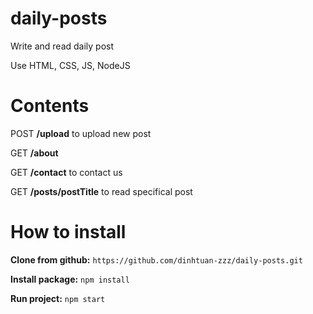 # daily-posts
Write and read daily post

Use HTML, CSS, JS, NodeJS 
# Contents
POST **/upload** to upload new post

GET **/about**

GET **/contact** to contact us

GET **/posts/postTitle** to read specifical post

# How to install
**Clone from github:** 
`https://github.com/dinhtuan-zzz/daily-posts.git`

**Install package:** 
`npm install`

**Run project:** 
`npm start`


